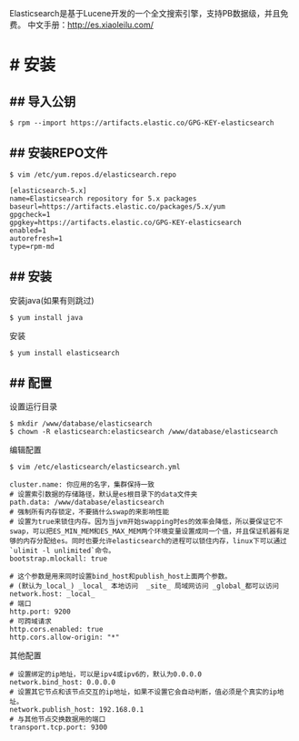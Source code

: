 Elasticsearch是基于Lucene开发的一个全文搜索引擎，支持PB数据级，并且免费。
中文手册：http://es.xiaoleilu.com/

# # 安装
## ## 导入公钥
```
$ rpm --import https://artifacts.elastic.co/GPG-KEY-elasticsearch
```
## ## 安装REPO文件
```
$ vim /etc/yum.repos.d/elasticsearch.repo
```
```
[elasticsearch-5.x]
name=Elasticsearch repository for 5.x packages
baseurl=https://artifacts.elastic.co/packages/5.x/yum
gpgcheck=1
gpgkey=https://artifacts.elastic.co/GPG-KEY-elasticsearch
enabled=1
autorefresh=1
type=rpm-md
```

## ## 安装
安装java(如果有则跳过)
```
$ yum install java
```
安装
```
$ yum install elasticsearch
```
## ## 配置
设置运行目录
```
$ mkdir /www/database/elasticsearch
$ chown -R elasticsearch:elasticsearch /www/database/elasticsearch
```
编辑配置
```
$ vim /etc/elasticsearch/elasticsearch.yml
```
```
cluster.name: 你应用的名字，集群保持一致
# 设置索引数据的存储路径，默认是es根目录下的data文件夹
path.data: /www/database/elasticsearch
# 强制所有内存锁定，不要搞什么swap的来影响性能 
# 设置为true来锁住内存。因为当jvm开始swapping时es的效率会降低，所以要保证它不swap，可以把ES_MIN_MEM和ES_MAX_MEM两个环境变量设置成同一个值，并且保证机器有足够的内存分配给es。同时也要允许elasticsearch的进程可以锁住内存，linux下可以通过`ulimit -l unlimited`命令。 
bootstrap.mlockall: true

# 这个参数是用来同时设置bind_host和publish_host上面两个参数。
# (默认为_local_) _local_ 本地访问  _site_ 局域网访问 _global_都可以访问
network.host: _local_
# 端口
http.port: 9200
# 可跨域请求
http.cors.enabled: true
http.cors.allow-origin: "*"
```

其他配置
```
# 设置绑定的ip地址，可以是ipv4或ipv6的，默认为0.0.0.0
network.bind_host: 0.0.0.0
# 设置其它节点和该节点交互的ip地址，如果不设置它会自动判断，值必须是个真实的ip地址。
network.publish_host: 192.168.0.1
# 与其他节点交换数据用的端口
transport.tcp.port: 9300  
```
